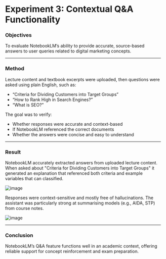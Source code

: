 # Experiment 3: Contextual Q&A Functionality
### **Objectives**  
To evaluate NotebookLM’s ability to provide accurate, source-based answers to user queries related to digital marketing concepts.

---

### **Method**  
Lecture content and textbook excerpts were uploaded, then questions were asked using plain English, such as:
- “Criteria for Dividing Customers into Target Groups”
- “How to Rank High in Search Engines?”
- “What is SEO?”

The goal was to verify:
- Whether responses were accurate and context-based
- If NotebookLM referenced the correct documents
- Whether the answers were concise and easy to understand

---

### **Result**

NotebookLM accurately extracted answers from uploaded lecture content. When asked about "Criteria for Dividing Customers into Target Groups" it generated an explanation that referenced both criteria and example variables that can classified.

![image](https://github.com/user-attachments/assets/bca51559-e0db-4365-b42f-69be5f577c65)

Responses were context-sensitive and mostly free of hallucinations. The assistant was particularly strong at summarising models (e.g., AIDA, STP) from course notes.

![image](https://github.com/user-attachments/assets/4190c1e3-0b01-4863-8eb7-d5a2170bf2e6)

---

### **Conclusion**  
NotebookLM’s Q&A feature functions well in an academic context, offering reliable support for concept reinforcement and exam preparation.
